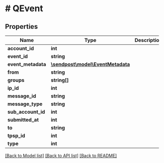 # # QEvent

## Properties

Name | Type | Description | Notes
------------ | ------------- | ------------- | -------------
**account_id** | **int** |  | [optional]
**event_id** | **string** |  | [optional]
**event_metadata** | [**\sendpost\model\EventMetadata**](EventMetadata.md) |  | [optional]
**from** | **string** |  | [optional]
**groups** | **string[]** |  | [optional]
**ip_id** | **int** |  | [optional]
**message_id** | **string** |  | [optional]
**message_type** | **string** |  | [optional]
**sub_account_id** | **int** |  | [optional]
**submitted_at** | **int** |  | [optional]
**to** | **string** |  | [optional]
**tpsp_id** | **int** |  | [optional]
**type** | **int** |  | [optional]

[[Back to Model list]](../../README.md#models) [[Back to API list]](../../README.md#endpoints) [[Back to README]](../../README.md)

